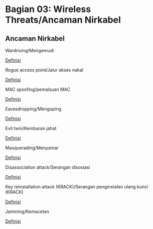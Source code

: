 # Bagian 03: Wireless Threats/Ancaman Nirkabel

## Ancaman Nirkabel

Wardriving/Mengemudi

[Definisi](../definitions/definitions_W.md#wardriving)

Rogue access point/Jalur akses nakal

[Definisi](../definitions/definitions_R.md#rogue-access-point)

MAC spoofing/pemalsuan MAC

[Definisi](../definitions/definitions_M.md#media-access-control-address-spoofing)

Eavesdropping/Menguping

[Definisi](../definitions/definitions_E.md#eavesdropping)

Evil twin/Kembaran jahat

[Definisi](../definitions/definitions_E.md#evil-twin)

Masquerading/Menyamar

[Definisi](../definitions/definitions_M.md#masquerading)

Disassociation attack/Serangan disosiasi

[Definisi](../definitions/definitions_D.md#disassociation-serangan)

Key reinstallation attack (KRACK)/Serangan penginstalan ulang kunci (KRACK)

[Definisi](../definitions/definitions_K.md#key-reinstallation-action)

Jamming/Kemacetan

[Definisi](../definitions/definitions_J.md#jamming)
